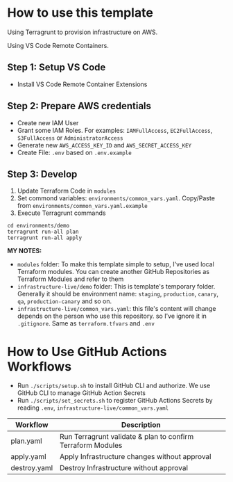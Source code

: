 # How to use this template

Using Terragrunt to provision infrastructure on AWS.

Using VS Code Remote Containers.

## Step 1: Setup VS Code

- Install VS Code Remote Container Extensions

## Step 2: Prepare AWS credentials

- Create new IAM User
- Grant some IAM Roles. For examples: `IAMFullAccess`, `EC2FullAccess`, `S3FullAccess` or `AdministratorAccess`
- Generate new `AWS_ACCESS_KEY_ID` and `AWS_SECRET_ACCESS_KEY`
- Create File: `.env` based on `.env.example`

## Step 3: Develop

1. Update Terraform Code in `modules`
2. Set commond variables: `environments/common_vars.yaml`. Copy/Paste from `environments/common_vars.yaml.example`
3. Execute Terragrunt commands

```
cd environments/demo
terragrunt run-all plan
terragrunt run-all apply
```

**MY NOTES:**

- `modules` folder: To make this template simple to setup, I've used local Terraform modules. You can create another GitHub Repositories as Terraform Modules and refer to them
- `infrastructure-live/demo` folder: This is template's temporary folder. Generally it should be environment name: `staging`, `production`, `canary`, `qa`, `production-canary` and so on.
- `infrastructure-live/common_vars.yaml`: this file's content will change depends on the person who use this repository. so I've ignore it in `.gitignore`. Same as `terraform.tfvars` and `.env`

# How to Use GitHub Actions Workflows

- Run `./scripts/setup.sh` to install GitHub CLI and authorize. We use GitHub CLI to manage GitHub Action Secrets
- Run `./scripts/set_secrets.sh` to register GitHub Actions Secrets by reading `.env`, `infrastructure-live/common_vars.yaml`

| Workflow     | Description                                                 |
| ------------ | ----------------------------------------------------------- |
| plan.yaml    | Run Terragrunt validate & plan to confirm Terraform Modules |
| apply.yaml   | Apply Infrastructure changes without approval               |
| destroy.yaml | Destroy Infrastructure without approval                     |
